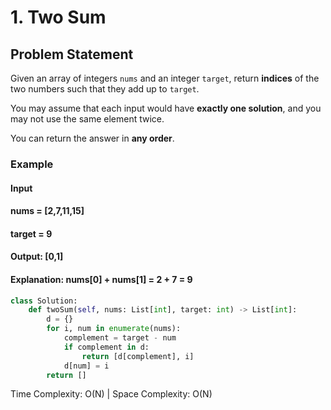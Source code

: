 # 1. Two Sum

## Problem Statement
Given an array of integers `nums` and an integer `target`, return **indices** of the two numbers such that they add up to `target`.

You may assume that each input would have **exactly one solution**, and you may not use the same element twice.

You can return the answer in **any order**.

### **Example**
#### **Input**
#### **nums = [2,7,11,15]**
#### **target = 9**
#### **Output: [0,1]**
#### **Explanation: nums[0] + nums[1] = 2 + 7 = 9**
```python
class Solution:
    def twoSum(self, nums: List[int], target: int) -> List[int]:
        d = {}
        for i, num in enumerate(nums):
            complement = target - num
            if complement in d:
                return [d[complement], i]
            d[num] = i
        return []
```
Time Complexity: O(N) | Space Complexity: O(N)
